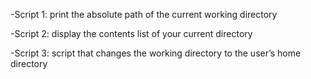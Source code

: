 -Script 1:
print the absolute path of the current working directory

-Script 2:
display the contents list of your current directory

-Script 3:
script that changes the working directory to the user’s home directory
